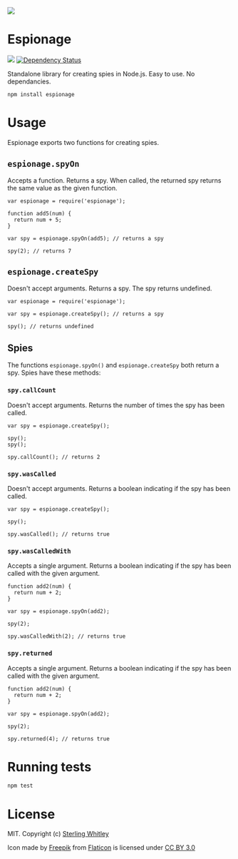 ![](https://i.imgur.com/XMSlWqI.png?1)
# Espionage 
![](https://travis-ci.org/sterlingw/espionage.svg?branch=master)
[![Dependency Status](https://david-dm.org/sterlingw/espionage.svg)](https://david-dm.org/sterlingw/espionage)

Standalone library for creating spies in Node.js. Easy to use. No dependancies.

```
npm install espionage
```

# Usage
Espionage exports two functions for creating spies.

## `espionage.spyOn`
Accepts a function. Returns a spy. When called, the returned spy returns the same value as the given function.
```
var espionage = require('espionage');

function add5(num) {
  return num + 5;
}

var spy = espionage.spyOn(add5); // returns a spy

spy(2); // returns 7
```

## `espionage.createSpy`
Doesn't accept arguments. Returns a spy. The spy returns undefined.
```
var espionage = require('espionage');

var spy = espionage.createSpy(); // returns a spy

spy(); // returns undefined
```

## Spies
The functions `espionage.spyOn()` and `espionage.createSpy` both return a spy. Spies have these methods:

### `spy.callCount`
Doesn't accept arguments. Returns the number of times the spy has been called.
```
var spy = espionage.createSpy();

spy();
spy();

spy.callCount(); // returns 2
```

### `spy.wasCalled`
Doesn't accept arguments. Returns a boolean indicating if the spy has been called.
```
var spy = espionage.createSpy();

spy();

spy.wasCalled(); // returns true
```

### `spy.wasCalledWith`
Accepts a single argument. Returns a boolean indicating if the spy has been called with the given argument.
```
function add2(num) {
  return num + 2;
}

var spy = espionage.spyOn(add2);

spy(2);

spy.wasCalledWith(2); // returns true
```

### `spy.returned`
Accepts a single argument. Returns a boolean indicating if the spy has been called with the given argument.
```
function add2(num) {
  return num + 2;
}

var spy = espionage.spyOn(add2);

spy(2);

spy.returned(4); // returns true
```

# Running tests
`npm test`

# License
MIT. Copyright (c) [Sterling Whitley](http://sterlingw.com)

Icon made by [Freepik](http://www.freepik.com) from [Flaticon](http://www.flaticon.com) is licensed under [CC BY 3.0](http://creativecommons.org/licenses/by/3.0/)
